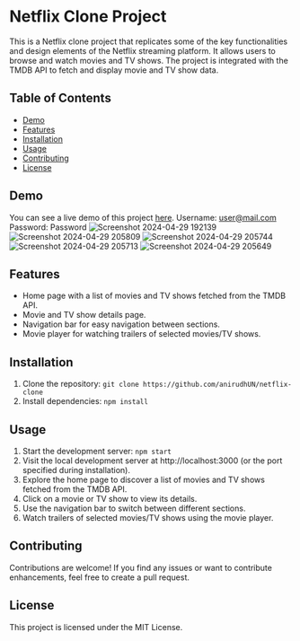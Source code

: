 # Netflix Clone Project

This is a Netflix clone project that replicates some of the key functionalities and design elements of the Netflix streaming platform. It allows users to browse and watch movies and TV shows. The project is integrated with the TMDB API to fetch and display movie and TV show data.

## Table of Contents

- [Demo](#demo)
- [Features](#features)
- [Installation](#installation)
- [Usage](#usage)
- [Contributing](#contributing)
- [License](#license)

## Demo

You can see a live demo of this project [here](https://streamflixapp.netlify.app/).
Username: user@mail.com
Password: Password
![Screenshot 2024-04-29 192139](https://github.com/Aniirudh/netflixClone/assets/71401267/fb262f1a-eb26-42ff-b051-74070b2e5e98)
![Screenshot 2024-04-29 205809](https://github.com/Aniirudh/netflixClone/assets/71401267/83a6b90f-524d-440b-9956-8336b549571f)
![Screenshot 2024-04-29 205744](https://github.com/Aniirudh/netflixClone/assets/71401267/43536f96-5859-42c0-be5a-7ff12d1e26fe)
![Screenshot 2024-04-29 205713](https://github.com/Aniirudh/netflixClone/assets/71401267/79201776-a71a-474d-a40f-cc8d41b3bf95)
![Screenshot 2024-04-29 205649](https://github.com/Aniirudh/netflixClone/assets/71401267/4e023b03-f049-4969-9fd6-58870a9a54f0)

## Features

- Home page with a list of movies and TV shows fetched from the TMDB API.
- Movie and TV show details page.
- Navigation bar for easy navigation between sections.
- Movie player for watching trailers of selected movies/TV shows.

## Installation

1. Clone the repository: `git clone https://github.com/anirudhUN/netflix-clone`
2. Install dependencies: `npm install`

## Usage

1. Start the development server: `npm start`
2. Visit the local development server at http://localhost:3000 (or the port specified during installation).
3. Explore the home page to discover a list of movies and TV shows fetched from the TMDB API.
4. Click on a movie or TV show to view its details.
5. Use the navigation bar to switch between different sections.
6. Watch trailers of selected movies/TV shows using the movie player.

## Contributing

Contributions are welcome! If you find any issues or want to contribute enhancements, feel free to create a pull request.

## License

This project is licensed under the MIT License.
